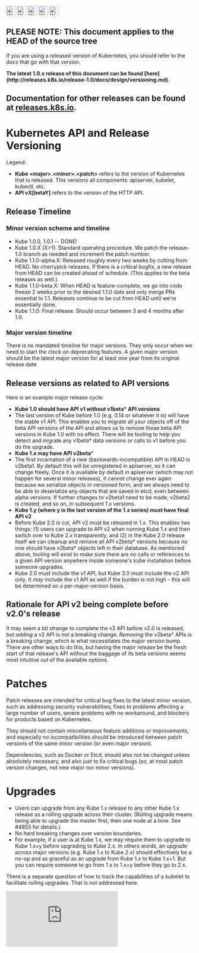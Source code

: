 <!-- BEGIN MUNGE: UNVERSIONED_WARNING -->

<!-- BEGIN STRIP_FOR_RELEASE -->

<img src="http://kubernetes.io/img/warning.png" alt="WARNING"
     width="25" height="25">
<img src="http://kubernetes.io/img/warning.png" alt="WARNING"
     width="25" height="25">
<img src="http://kubernetes.io/img/warning.png" alt="WARNING"
     width="25" height="25">
<img src="http://kubernetes.io/img/warning.png" alt="WARNING"
     width="25" height="25">
<img src="http://kubernetes.io/img/warning.png" alt="WARNING"
     width="25" height="25">

<h2>PLEASE NOTE: This document applies to the HEAD of the source tree</h2>

If you are using a released version of Kubernetes, you should
refer to the docs that go with that version.

<strong>
The latest 1.0.x release of this document can be found
[here](http://releases.k8s.io/release-1.0/docs/design/versioning.md).

Documentation for other releases can be found at
[releases.k8s.io](http://releases.k8s.io).
</strong>
--

<!-- END STRIP_FOR_RELEASE -->

<!-- END MUNGE: UNVERSIONED_WARNING -->

# Kubernetes API and Release Versioning

Legend:

* **Kube &lt;major&gt;.&lt;minor&gt;.&lt;patch&gt;** refers to the version of Kubernetes that is released. This versions all components: apiserver, kubelet, kubectl, etc.
* **API vX[betaY]** refers to the version of the HTTP API.

## Release Timeline

### Minor version scheme and timeline

* Kube 1.0.0, 1.0.1 -- DONE!
* Kube 1.0.X (X>1): Standard operating procedure. We patch the release-1.0 branch as needed and increment the patch number.
* Kube 1.1.0-alpha.X: Released roughly every two weeks by cutting from HEAD. No cherrypick releases. If there is a critical bugfix, a new release from HEAD can be created ahead of schedule. (This applies to the beta releases as well.)
* Kube 1.1.0-beta.X: When HEAD is feature-complete, we go into code freeze 2 weeks prior to the desired 1.1.0 date and only merge PRs essential to 1.1. Releases continue to be cut from HEAD until we're essentially done.
* Kube 1.1.0: Final release. Should occur between 3 and 4 months after 1.0.

### Major version timeline

There is no mandated timeline for major versions. They only occur when we need to start the clock on deprecating features. A given major version should be the latest major version for at least one year from its original release date.

## Release versions as related to API versions

Here is an example major release cycle:

* **Kube 1.0 should have API v1 without v1beta\* API versions**
 * The last version of Kube before 1.0 (e.g. 0.14 or whatever it is) will have the stable v1 API. This enables you to migrate all your objects off of the beta API versions of the API and allows us to remove those beta API versions in Kube 1.0 with no effect. There will be tooling to help you detect and migrate any v1beta\* data versions or calls to v1 before you do the upgrade.
* **Kube 1.x may have API v2beta***
 * The first incarnation of a new (backwards-incompatible) API in HEAD is v2beta1. By default this will be unregistered in apiserver, so it can change freely. Once it is available by default in apiserver (which may not happen for several minor releases), it cannot change ever again because we serialize objects in versioned form, and we always need to be able to deserialize any objects that are saved in etcd, even between alpha versions. If further changes to v2beta1 need to be made, v2beta2 is created, and so on, in subsequent 1.x versions.
* **Kube 1.y (where y is the last version of the 1.x series) must have final API v2**
 * Before Kube 2.0 is cut, API v2 must be released in 1.x. This enables two things: (1) users can upgrade to API v2 when running Kube 1.x and then switch over to Kube 2.x transparently, and (2) in the Kube 2.0 release itself we can cleanup and remove all API v2beta\* versions because no one should have v2beta\* objects left in their database. As mentioned above, tooling will exist to make sure there are no calls or references to a given API version anywhere inside someone's kube installation before someone upgrades.
 * Kube 2.0 must include the v1 API, but Kube 3.0 must include the v2 API only. It *may* include the v1 API as well if the burden is not high - this will be determined on a per-major-version basis.

## Rationale for API v2 being complete before v2.0's release

It may seem a bit strange to complete the v2 API before v2.0 is released, but *adding* a v2 API is not a breaking change. *Removing* the v2beta\* APIs *is* a breaking change, which is what necessitates the major version bump. There are other ways to do this, but having the major release be the fresh start of that release's API without the baggage of its beta versions seems most intuitive out of the available options.

# Patches

Patch releases are intended for critical bug fixes to the latest minor version, such as addressing security vulnerabilities, fixes to problems affecting a large number of users, severe problems with no workaround, and blockers for products based on Kubernetes.

They should not contain miscellaneous feature additions or improvements, and especially no incompatibilities should be introduced between patch versions of the same minor version (or even major version).

Dependencies, such as Docker or Etcd, should also not be changed unless absolutely necessary, and also just to fix critical bugs (so, at most patch version changes, not new major nor minor versions).

# Upgrades

* Users can upgrade from any Kube 1.x release to any other Kube 1.x release as a rolling upgrade across their cluster. (Rolling upgrade means being able to upgrade the master first, then one node at a time. See #4855 for details.)
* No hard breaking changes over version boundaries.
 * For example, if a user is at Kube 1.x, we may require them to upgrade to Kube 1.x+y before upgrading to Kube 2.x. In others words, an upgrade across major versions (e.g. Kube 1.x to Kube 2.x) should effectively be a no-op and as graceful as an upgrade from Kube 1.x to Kube 1.x+1. But you can require someone to go from 1.x to 1.x+y before they go to 2.x.

There is a separate question of how to track the capabilities of a kubelet to facilitate rolling upgrades. That is not addressed here.


<!-- BEGIN MUNGE: GENERATED_ANALYTICS -->
[![Analytics](https://kubernetes-site.appspot.com/UA-36037335-10/GitHub/docs/design/versioning.md?pixel)]()
<!-- END MUNGE: GENERATED_ANALYTICS -->
